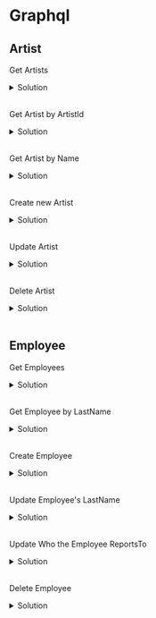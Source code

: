 # Graphql 

## Artist 

Get Artists 

<details>
    
<summary>Solution</summary>

<br />

```
{
    artists
}
```
</details>

<br />

Get Artist by ArtistId 

<details>
<summary>Solution</summary>

<br />

```

query artists($id:Int){
  artists(ArtistId: $id) {
    ArtistId
    Name
  }
}

{
  "id": 1
}
```
</details>
<br/>

Get Artist by Name 

<details>
    
<summary>Solution</summary>

<br />

```

query artists($name:String){
  artists(Name: $name) {
    ArtistId
    Name
  }
}

{
  "name": "'AC/DC'"
}
```

</details>

<br/>

Create new Artist

<details>
<summary>Solution</summary>

<br />

```    

mutation {
  createArtist(input: {
        ArtistId: 780,
    		Name: "HelloGoodbye"
  }) {
    ArtistId
    Name
  } 
}
```

</details>

<br/>

Update Artist

<details>
    
<summary>Solution</summary>

<br />

```
mutation updateArtist($id: Int!, $Name: String!) {
  updateArtist(ArtistId: $id, Name: $Name) {
    ArtistId
    Name
  }
}

{
  "id": 1,
  "Name": "HelloGoodBye"
}
```
</details>

<br/>

Delete Artist 

<details>
    
<summary>Solution</summary>

<br />

```

 mutation deleteArtist($id: Int!) {
      deleteArtist(ArtistId: $id) {
        ArtistId
      }
  }

  {
      "id": 2
  }
```
</details>
<br/>

## Employee

Get Employees 

<details>
    
<summary>Solution</summary>

<br />

```
{employees}
```
</details>

<br/>

Get Employee by LastName 

<details>
    
<summary>Solution</summary>

<br />

```
mutation updateEmployee($id: Int!, $Name: String!) {
  updateEmployee(EmployeeId: $id, LastName: $Name) {
    EmployeeId
    FirstName
    LastName
  }
}

{
  "Name": "Richardson",
  "id": 2
}
```
</details>

<br/>

Create Employee

<details>
    
<summary>Solution</summary>

<br />

```
mutation {
  createEmployee(input: {
      	EmployeeId: 11,
    		LastName: "Flinstone",
    		FirstName: "Fred",
    		Title: "Manager",
    		ReportsTo: 2,
        Address: "11120 Jasper Ave NW",
        City: "Edmonton",
        State: "AB",
        Country: "Canada",
        PostalCode: "T5K 2N1",
        Phone: "+1 (780) 428-9482",
        Fax: "+1 (780) 428-3457",
        Email: "andrew@chinookcorp.com"
  }) {
    LastName
    FirstName
  } 
}
```
</details>
<br/>

Update Employee's LastName

<details>
<summary>Solution</summary>

<br />

```
mutation updateEmployee($id: Int!, $Name: String!) {
  updateEmployee(EmployeeId: $id, LastName: $Name) {
    EmployeeId
    FirstName
    LastName
  }
}


{
  "id": 1,
  "Name": "Flintstone"
}
```
</details>

<br/>

Update Who the Employee ReportsTo

<details>
<summary>Solution</summary>

<br />

```
mutation updateEmployee($id: Int!, $reportsTo: Int!) {
  updateEmployee(EmployeeId: $id, ReportsTo: $reportsTo) {
    EmployeeId
    FirstName
    LastName
    ReportsTo
  }
}

{
  "reportsTo": 3,
  "id": 2
}
```
</details>

<br/>

Delete Employee 

<details>
    
<summary>Solution</summary>

<br />

```
 mutation deleteEmployee($id: Int!) {
      deleteEmployee(EmployeeId: $id) {
    		FirstName
      }
  }

{
  "id": 11
}
```
</details>
